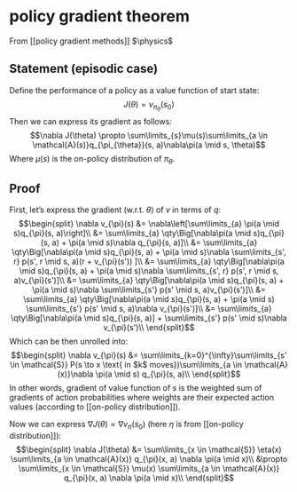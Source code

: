 # policy gradient theorem
From [[policy gradient methods]]
$\physics$
## Statement (episodic case)
Define the performance of a policy as a value function of start state:
$$J(\theta) = v_{\pi_{\theta}}(s_{0})$$
Then we can express its gradient as follows:
$$\nabla J(\theta) \propto \sum\limits_{s}\mu(s)\sum\limits_{a \in \mathcal{A}(s)}q_{\pi_{\theta}}(s, a)\nabla\pi(a \mid s, \theta)$$
Where $\mu(s)$ is the on-policy distribution of $\pi_{\theta}$.

## Proof
First, let’s express the gradient (w.r.t. $\theta$) of $v$ in terms of $q$:
$$\begin{split}
\nabla v_{\pi}(s) &= \nabla\left[\sum\limits_{a} \pi(a \mid s)q_{\pi}(s, a)\right]\\
&= \sum\limits_{a} \qty\Big[\nabla\pi(a \mid s)q_{\pi}(s, a) + \pi(a \mid s)\nabla q_{\pi}(s, a)]\\
&= \sum\limits_{a} \qty\Big[\nabla\pi(a \mid s)q_{\pi}(s, a) + \pi(a \mid s)\nabla \sum\limits_{s', r} p(s', r \mid s, a)(r + v_{\pi}(s')) ]\\
&= \sum\limits_{a} \qty\Big[\nabla\pi(a \mid s)q_{\pi}(s, a)  + \pi(a \mid s)\nabla \sum\limits_{s', r} p(s', r \mid s, a)v_{\pi}(s')]\\
&= \sum\limits_{a} \qty\Big[\nabla\pi(a \mid s)q_{\pi}(s, a)  +  \pi(a \mid s)\nabla \sum\limits_{s'} p(s' \mid s, a)v_{\pi}(s')]\\
&= \sum\limits_{a} \qty\Big[\nabla\pi(a \mid s)q_{\pi}(s, a)  +  \pi(a \mid s) \sum\limits_{s'} p(s' \mid s, a)\nabla v_{\pi}(s')]\\
&= \sum\limits_{a} \qty\Big[\nabla\pi(a \mid s)q_{\pi}(s, a)]   +   \sum\limits_{s'} p(s' \mid s)\nabla v_{\pi}(s')\\
\end{split}$$
Which can be then unrolled into:
$$\begin{split}
\nabla v_{\pi}(s) &= \sum\limits_{k=0}^{\infty}\sum\limits_{s' \in \mathcal{S}} P(s \to x \text{ in $k$ moves})\sum\limits_{a \in \mathcal{A}(x)}\nabla \pi(a \mid s) q_{\pi}(s, a)\\
\end{split}$$
In other words, gradient of value function of $s$ is the weighted sum of gradients of action probabilities where weights are their expected action values (according to [[on-policy distribution]]).

Now we can express $\nabla J(\theta) = \nabla v_{\pi}(s_{0})$ (here $\eta$ is from [[on-policy distribution]]):
$$\begin{split}
\nabla J(\theta) &= \sum\limits_{x \in \mathcal{S}} \eta(x) \sum\limits_{a \in \mathcal{A}(x)} q_{\pi}(x, a) \nabla \pi(a \mid x)\\
&\propto \sum\limits_{x \in \mathcal{S}} \mu(x) \sum\limits_{a \in \mathcal{A}(x)} q_{\pi}(x, a) \nabla \pi(a \mid x)\\
\end{split}$$